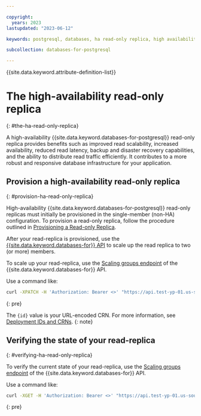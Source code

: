 ```yaml
---

copyright:
  years: 2023
lastupdated: "2023-06-12"

keywords: postgresql, databases, ha read-only replica, high availability read-only replica, resync, promote, cross-region replication, postgres replica, postgresql replica, leader deployment, read replica, data member, replication status

subcollection: databases-for-postgresql

---
```


{{site.data.keyword.attribute-definition-list}}

# The high-availability read-only replica
{: #the-ha-read-only-replica}

A high-availability {{site.data.keyword.databases-for-postgresql}} read-only replica provides benefits such as improved read scalability, increased availability, reduced read latency, backup and disaster recovery capabilities, and the ability to distribute read traffic efficiently. It contributes to a more robust and responsive database infrastructure for your application.

## Provision a high-availability read-only replica
{: #provision-ha-read-only-replica}

High-availability {{site.data.keyword.databases-for-postgresql}} read-only replicas must initially be provisioned in the single-member (non-HA) configuration. To provision a read-only replica, follow the procedure outlined in [Provisioning a Read-only Replica](/docs/databases-for-postgresql?topic=databases-for-postgresql-read-only-replicas&interface=ui#read-only-replicas-provision). 

After your read-replica is provisioned, use the [{{site.data.keyword.databases-for}} API](https://cloud.ibm.com/apidocs/cloud-databases-api/cloud-databases-api-v5#introduction) to scale up the read replica to two (or more) members. 

To scale up your read-replica, use the [Scaling groups endpoint](https://cloud.ibm.com/apidocs/cloud-databases-api/cloud-databases-api-v5#setdeploymentscalinggroup) of the {{site.data.keyword.databases-for}} API.

Use a command like: 

```sh
curl -XPATCH -H 'Authorization: Bearer <>' "https://api.test-yp-01.us-south.databases.cloud.ibm.com/v5/ibm/deployments/{id}/groups/member" -d '{"members": {"allocation_count": 2}}'
```
{: pre}

The `{id}` value is your URL-encoded CRN. For more information, see [Deployment IDs and CRNs](https://cloud.ibm.com/apidocs/cloud-databases-api/cloud-databases-api-v5#deployment-ids-and-crns).
{: note}

## Verifying the state of your read-replica
{: #verifying-ha-read-only-replica}

To verify the current state of your read-replica, use the [Scaling groups endpoint](https://cloud.ibm.com/apidocs/cloud-databases-api/cloud-databases-api-v5#listdeploymentscalinggroups) of the {{site.data.keyword.databases-for}} API.

Use a command like:

```sh
curl -XGET -H 'Authorization: Bearer <>' "https://api.test-yp-01.us-south.databases.cloud.ibm.com/v5/ibm/deployments/{id}/groups"
```
{: pre}
